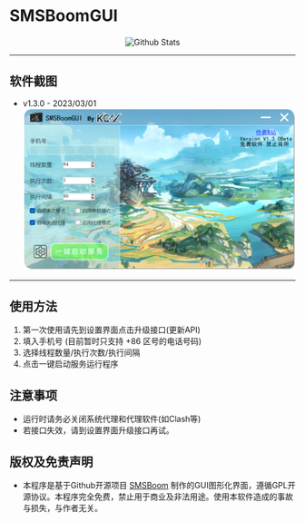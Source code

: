 # SMSBoomGUI

<p align="center">
<img src="https://socialify.git.ci/JDDKCN/SMSBoomGUI/image?description=1&forks=1&issues=1&language=1&logo=https%3A%2F%2Favatars.githubusercontent.com/u/103011451?v=4&name=1&owner=1&pulls=1&stargazers=1&theme=Light" align="center" alt="Github Stats" />
</p>

---
## 软件截图
- v1.3.0 - 2023/03/01
![Pic1](https://raw.githubusercontent.com/JDDKCN/SMSBoomGUI/main/Resources/APP01.png)

---
## 使用方法
 1. 第一次使用请先到设置界面点击升级接口(更新API)
 2. 填入手机号 (目前暂时只支持 +86 区号的电话号码)
 3. 选择线程数量/执行次数/执行间隔
 4. 点击一键启动服务运行程序
 
 ## 注意事项
 - 运行时请务必关闭系统代理和代理软件(如Clash等)
 - 若接口失效，请到设置界面升级接口再试。

## 版权及免责声明
- 本程序是基于Github开源项目 [SMSBoom](https://github.com/OpenEthan/SMSBoom) 制作的GUI图形化界面，遵循GPL开源协议。本程序完全免费，禁止用于商业及非法用途。使用本软件造成的事故与损失，与作者无关。
